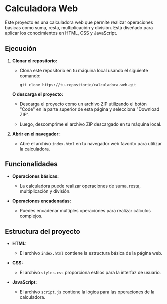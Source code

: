 # Calculadora Web

Este proyecto es una calculadora web que permite realizar operaciones básicas como suma, resta, multiplicación y división. Está diseñado para aplicar los conocimientos en HTML, CSS y JavaScript.

## Ejecución

1. **Clonar el repositorio:**
   - Clona este repositorio en tu máquina local usando el siguiente comando:
     ```
     git clone https://tu-repositorio/calculadora-web.git
     ```

   **O descarga el proyecto:**
   - Descarga el proyecto como un archivo ZIP utilizando el botón "Code" en la parte superior de esta página y selecciona "Download ZIP".

   - Luego, descomprime el archivo ZIP descargado en tu máquina local.

2. **Abrir en el navegador:**
   - Abre el archivo `index.html` en tu navegador web favorito para utilizar la calculadora.

## Funcionalidades

- **Operaciones básicas:**
  - La calculadora puede realizar operaciones de suma, resta, multiplicación y división.

- **Operaciones encadenadas:**
  - Puedes encadenar múltiples operaciones para realizar cálculos complejos.

## Estructura del proyecto

- **HTML:**
  - El archivo `index.html` contiene la estructura básica de la página web.

- **CSS:**
  - El archivo `styles.css` proporciona estilos para la interfaz de usuario.

- **JavaScript:**
  - El archivo `script.js` contiene la lógica para las operaciones de la calculadora.